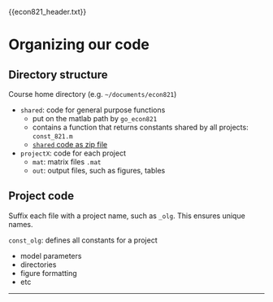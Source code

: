 {{econ821_header.txt}}

# Organizing our code

## Directory structure

Course home directory (e.g. `~/documents/econ821`)

* `shared`: code for general purpose functions
	* put on the matlab path by `go_econ821`
	* contains a function that returns constants shared by all projects: `const_821.m`
	* [`shared` code as zip file](shared.zip)
* `projectX`: code for each project
	* `mat`: matrix files `.mat`
	* `out`: output files, such as figures, tables

## Project code

Suffix each file with a project name, such as `_olg`.
This ensures unique names.

`const_olg`: defines all constants for a project

* model parameters
* directories
* figure formatting
* etc

-----------